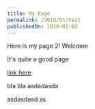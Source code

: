 ```yaml
---
title: My Page
permalink: /2010/01/test
publishedOn: 2010-01-02
---
```


Here is my page 2! Welcome

It's quite a good page

[link here](http://google.com)

bla bla
asdadasda

asdasdasd
as
